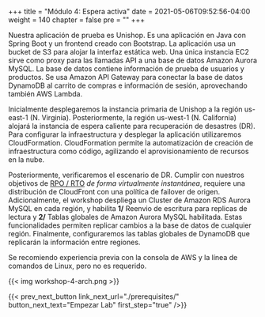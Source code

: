 +++
title = "Módulo 4: Espera activa"
date = 2021-05-06T09:52:56-04:00
weight = 140
chapter = false
pre = ""
+++

Nuestra aplicación de prueba es Unishop. Es una aplicación en Java con Spring Boot y un frontend creado con Bootstrap. La aplicación usa un bucket de S3 para alojar la interfaz estática web. Una única instancia EC2 sirve como proxy para las llamadas API a una base de datos Amazon Aurora MySQL. La base de datos contiene información de prueba de usuarios y productos. Se usa Amazon API Gateway para conectar la base de datos DynamoDB al carrito de compras e información de sesión, aprovechando también AWS Lambda.

Inicialmente desplegaremos la instancia primaria de Unishop a la región us-east-1 (N. Virginia). Posteriormente, la región us-west-1 (N. California) alojará la instancia de espera caliente para recuperación de desastres (DR). Para configurar la infraestructura y desplegar la aplicación utilizaremos CloudFormation. CloudFormation permite la automatización de creación de infraestructura como código, agilizando el aprovisionamiento de recursos en la nube.

Posteriormente, verificaremos el escenario de DR. Cumplir con nuestros objetivos de [RPO / RTO](https://docs.aws.amazon.com/wellarchitected/latest/reliability-pillar/disaster-recovery-dr-objectives.html) _de forma virtualmente instantánea_, requiere una distribución de CloudFront con una política de failover de origen. Adicionalmente, el workshop despliega un Cluster de Amazon RDS Aurora MySQL en cada región, y habilita **1/** Reenvio de escritura para replicas de lectura y **2/** Tablas globales de Amazon Aurora MySQL habilitada. Estas funcionalidades permiten replicar cambios a la base de datos de cualquier región. Finalmente, configuraremos las tablas globales de DynamoDB que replicarán la información entre regiones.

Se recomiendo experiencia previa con la consola de AWS y la línea de comandos de Linux, pero no es requerido.

{{< img workshop-4-arch.png >}}

{{< prev_next_button link_next_url="./prerequisites/" button_next_text="Empezar Lab" first_step="true" />}}
